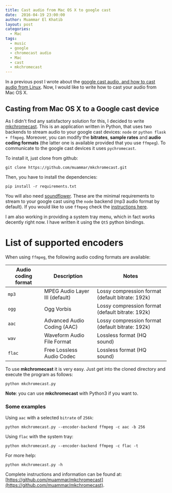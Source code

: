 ```yaml
---
title: Cast audio from Mac OS X to google cast
date:  2016-04-19 23:00:00
author: Muammar El Khatib
layout: post
categories:
  - Mac
tags:
  - music
  - google
  - chromecast audio
  - Mac
  - cast
  - mkchromecast
---
```


In a previous post I wrote about the [google cast audio, and how to cast audio
from Linux](http://muammar.me/blog/2016/02/29/cast-all-audio-chromecastaudio/).
Now, I would like to write how to cast your audio from Mac OS X.

Casting from Mac OS X to a Google cast device
---------------------------------------------
As I didn't find any satisfactory solution for this, I decided to write
[mkchromecast](https://github.com/muammar/mkchromecast). This is an application
written in Python, that uses two backends to stream audio to your google cast
devices: `node` or `python flask + ffmpeg`. Moreover, you can modify the
**bitrates**, **sample rates** and **audio coding formats** (the latter one is
available provided that you use `ffmpeg`). To communicate to the google cast
devices it uses `pychromecast`.

To install it, just clone from github:

```
git clone https://github.com/muammar/mkchromecast.git
```

Then, you have to install the dependencies:

```
pip install -r requirements.txt
```

You will also need
[soundflower](https://github.com/muammar/mkchromecast/blob/master/README.md#soundflower).
These are the minimal requirements to stream to your google cast using the
`node` backend (mp3 audio format by default). If you would like to use `ffmpeg`
check the [instructions
here](https://github.com/muammar/mkchromecast#installing-and-updating).

I am also working in providing a system tray menu, which in fact works decently
right now. I have written it using the `Qt5` python bindings.

List of supported encoders
==========================

When using `ffmpeg`, the following audio coding formats are available:

**Audio coding format** | **Description**                   | **Notes**
------------------------| ----------------------------------|------------------
  `mp3`                 | MPEG Audio Layer III (default)    | Lossy compression format (default bitrate: 192k)
  `ogg`                 | Ogg Vorbis                        | Lossy compression format (default bitrate: 192k)
  `aac`                 | Advanced Audio Coding (AAC)       | Lossy compression format (default bitrate: 192k)
  `wav`                 | Waveform Audio File Format        | Lossless format (HQ sound)
  `flac`                | Free Lossless Audio Codec         | Lossless format (HQ sound)


To use **mkchromecast** it is very easy. Just get into the cloned directory and
execute the program as follows:

```
python mkchromecast.py
```

**Note**: you can use **mkchromecast** with Python3 if you want to.

### Some examples

Using `aac` with a selected `bitrate` of `256k`:

```
python mkchromecast.py --encoder-backend ffmpeg -c aac -b 256
```

Using `flac` with the system tray:

```
python mkchromecast.py --encoder-backend ffmpeg -c flac -t
```

For more help:

```
python mkchromecast.py -h
```

Complete instructions and information can be found at:
[https://github.com/muammar/mkchromecast](https://github.com/muammar/mkchromecast).
